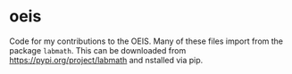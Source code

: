 # oeis
Code for my contributions to the OEIS.
Many of these files import from the package ``labmath``.  This can be downloaded from <https://pypi.org/project/labmath> and nstalled via pip.
